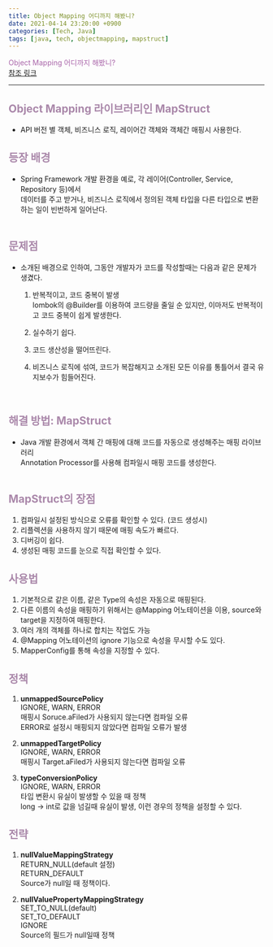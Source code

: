 ```yaml
---
title: Object Mapping 어디까지 해봤니?
date: 2021-04-14 23:20:00 +0900
categories: [Tech, Java]
tags: [java, tech, objectmapping, mapstruct]
---
```


<span style="color: #aa66aa;">Object Mapping 어디까지 해봤니?</span><br>
[참조 링크](https://meetup.toast.com/posts/213)

-----

##  <span style="color: #aa88aa;">Object Mapping 라이브러리인 MapStruct
*   API 버전 별 객체, 비즈니스 로직, 레이어간 객체와 객체간 매핑시 사용한다.
    
##  <span style="color: #aa88aa;">등장 배경</span>
*   Spring Framework 개발 환경을 예로, 각 레이어(Controller, Service, Repository 등)에서<br>
    데이터를 주고 받거나, 비즈니스 로직에서 정의된 객체 타입을 다른 타입으로 변환하는 일이 빈번하게 일어난다.<br>
    <br>
    
##  <span style="color: #aa88aa;">문제점</span>
*   소개된 배경으로 인하여, 그동안 개발자가 코드를 작성할때는 다음과 같은 문제가 생겼다.<br>

    1.  반복적이고, 코드 중복이 발생<br>
        lombok의 @Builder를 이용하여 코드량을 줄일 순 있지만, 이마저도 반복적이고 코드 중복이 쉽게 발생한다.<br>

    2.  실수하기 쉽다.<br>
        
    3.  코드 생산성을 떨어뜨린다.<br>

    4.  비즈니스 로직에 섞여, 코드가 복잡해지고 소개된 모든 이유를 통틀어서 결국 유지보수가 힘들어진다.<br>
    <br>
        
##  <span style="color: #aa88aa;">해결 방법: MapStruct</span>
*   Java 개발 환경에서 객체 간 매핑에 대해 코드를 자동으로 생성해주는 매핑 라이브러리<br>
    Annotation Processor를 사용해 컴파일시 매핑 코드를 생성한다.<br>
    <br>
    
##  <span style="color: #aa88aa;">MapStruct의 장점</span>
1.  컴파일시 설정된 방식으로 오류를 확인할 수 있다. (코드 생성시)
2.  리플렉션을 사용하지 않기 때문에 매핑 속도가 빠르다.
3.  디버깅이 쉽다.
4.  생성된 매핑 코드를 눈으로 직접 확인할 수 있다.
    <br>
    
##  <span style="color: #aa88aa;">사용법</span>
1.  기본적으로 같은 이름, 같은 Type의 속성은 자동으로 매핑된다.
2.  다른 이름의 속성을 매핑하기 위해서는 @Mapping 어노테이션을 이용, source와 target을 지정하여 매핑한다.
3.  여러 개의 객체를 하나로 합치는 작업도 가능
4.  @Mapping 어노테이션의 ignore 기능으로 속성을 무시할 수도 있다.
5.  MapperConfig를 통해 속성을 지정할 수 있다.
    <br>
    
##  <span style="color: #aa88aa;">정책</span>
1.  **unmappedSourcePolicy** <br>
    IGNORE, WARN, ERROR<br>
    매핑시 Soruce.aFiled가 사용되지 않는다면 컴파일 오류<br>
    ERROR로 설정시 매핑되지 않았다면 컴파일 오류가 발생<br>
    
2.  **unmappedTargetPolicy** <br>
    IGNORE, WARN, ERROR<br>
    매핑시 Target.aFiled가 사용되지 않는다면 컴파일 오류<br>

3.  **typeConversionPolicy** <br>
    IGNORE, WARN, ERROR<br>
    타입 변환시 유실이 발생할 수 있을 때 정책<br>
    long -> int로 값을 넘길때 유실이 발생, 이런 경우의 정책을 설정할 수 있다.<br>
        
##  <span style="color: #aa88aa;">전략</span>
1.  **nullValueMappingStrategy** <br>
    RETURN_NULL(default 설정)<br>
    RETURN_DEFAULT<br>
    Source가 null일 때 정책이다.<br>
    
2.  **nullValuePropertyMappingStrategy** <br>
    SET_TO_NULL(default)<br>
    SET_TO_DEFAULT<br>
    IGNORE<br>
    Source의 필드가 null일때 정책
